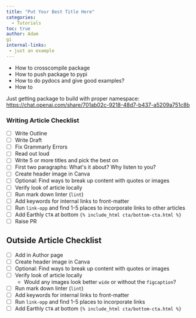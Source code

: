 ```yaml
---
title: "Put Your Best Title Here"
categories:
  - Tutorials
toc: true
author: Adam
gi
internal-links:
 - just an example
---
```


- How to crosscompile package
- How to push package to pypi
- How to do pydocs and give good examples?
- How to 


Just getting package to build with proper namespace:
https://chat.openai.com/share/701ab02c-9218-48d7-b437-a5209a751c8b


### Writing Article Checklist

- [ ] Write Outline
- [ ] Write Draft
- [ ] Fix Grammarly Errors
- [ ] Read out loud
- [ ] Write 5 or more titles and pick the best on
- [ ] First two paragraphs: What's it about? Why listen to you?
- [ ] Create header image in Canva
- [ ] Optional: Find ways to break up content with quotes or images
- [ ] Verify look of article locally
- [ ] Run mark down linter (`lint`)
- [ ] Add keywords for internal links to front-matter
- [ ] Run `link-opp` and find 1-5 places to incorporate links to other articles
- [ ] Add Earthly `CTA` at bottom `{% include_html cta/bottom-cta.html %}`
- [ ] Raise PR

## Outside Article Checklist

- [ ] Add in Author page
- [ ] Create header image in Canva
- [ ] Optional: Find ways to break up content with quotes or images
- [ ] Verify look of article locally
  - Would any images look better `wide` or without the `figcaption`?
- [ ] Run mark down linter (`lint`)
- [ ] Add keywords for internal links to front-matter
- [ ] Run `link-opp` and find 1-5 places to incorporate links
- [ ] Add Earthly `CTA` at bottom `{% include_html cta/bottom-cta.html %}`
